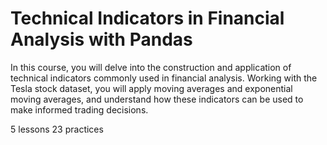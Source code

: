 # Technical Indicators in Financial Analysis with Pandas

In this course, you will delve into the construction and application of technical indicators commonly used in financial analysis. Working with the Tesla stock dataset, you will apply moving averages and exponential moving averages, and understand how these indicators can be used to make informed trading decisions.


5 lessons
23 practices